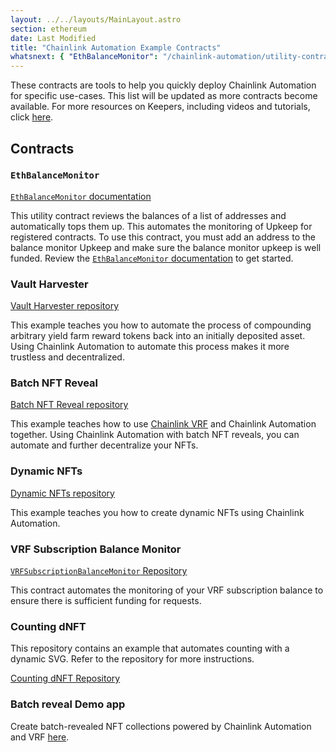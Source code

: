 ```yaml
---
layout: ../../layouts/MainLayout.astro
section: ethereum
date: Last Modified
title: "Chainlink Automation Example Contracts"
whatsnext: { "EthBalanceMonitor": "/chainlink-automation/utility-contracts/" }
---
```


These contracts are tools to help you quickly deploy Chainlink Automation for specific use-cases. This list will be updated as more contracts become available. For more resources on Keepers, including videos and tutorials, click [here](/getting-started/other-tutorials).

## Contracts

### `EthBalanceMonitor`

[`EthBalanceMonitor` documentation](/chainlink-automation/utility-contracts)

This utility contract reviews the balances of a list of addresses and automatically tops them up. This automates the monitoring of Upkeep for registered contracts. To use this contract, you must add an address to the balance monitor Upkeep and make sure the balance monitor upkeep is well funded. Review the [`EthBalanceMonitor` documentation](/chainlink-automation/utility-contracts) to get started.

### Vault Harvester

[Vault Harvester repository](https://github.com/hackbg/chainlink-keepers-templates/tree/main/vault-harvester#chainlink-keepers-template-vault-harvester)

This example teaches you how to automate the process of compounding arbitrary yield farm reward tokens back into an initially deposited asset. Using Chainlink Automation to automate this process makes it more trustless and decentralized.

### Batch NFT Reveal

[Batch NFT Reveal repository](https://github.com/hackbg/chainlink-keepers-templates/tree/main/batch-nft-reveal#chainlink-keepers-template-batch-nft-reveal)

This example teaches how to use [Chainlink VRF](/vrf/v2/introduction/) and Chainlink Automation together. Using Chainlink Automation with batch NFT reveals, you can automate and further decentralize your NFTs.

### Dynamic NFTs

[Dynamic NFTs repository](https://github.com/smartcontractkit/smart-contract-examples/tree/main/dynamic-nft#dynamic-nfts)

<YouTube id="https://www.youtube.com/watch?v=E7Rm1LUKhj4" />

This example teaches you how to create dynamic NFTs using Chainlink Automation.

### VRF Subscription Balance Monitor

[`VRFSubscriptionBalanceMonitor` Repository](https://github.com/smartcontractkit/chainlink/blob/vrf-subscription-balance-monitor/contracts/src/v0.8/upkeeps/VRFSubscriptionBalanceMonitor.sol)

This contract automates the monitoring of your VRF subscription balance to ensure there is sufficient funding for requests.

### Counting dNFT

This repository contains an example that automates counting with a dynamic SVG. Refer to the repository for more instructions.

[Counting dNFT Repository](https://github.com/smartcontractkit/smart-contract-examples/tree/main/counting-svg)

### Batch reveal Demo app

Create batch-revealed NFT collections powered by Chainlink Automation and VRF [here](https://automation.chainlink-demo.app/).
